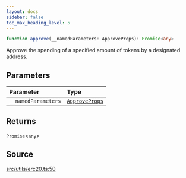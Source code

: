 ```yaml
---
layout: docs
sidebar: false
toc_max_heading_level: 5
---
```


```ts
function approve(__namedParameters: ApproveProps): Promise<any>
```

Approve the spending of a specified amount of tokens by a designated address.

## Parameters

| Parameter | Type |
| :------ | :------ |
| `__namedParameters` | [`ApproveProps`](../type-aliases/ApproveProps.md) |

## Returns

`Promise`\<`any`\>

## Source

[src/utils/erc20.ts:50](https://github.com/OffchainLabs/arbitrum-orbit-sdk/blob/9d5595a042e42f7d6b9af10a84816c98ea30f330/src/utils/erc20.ts#L50)
